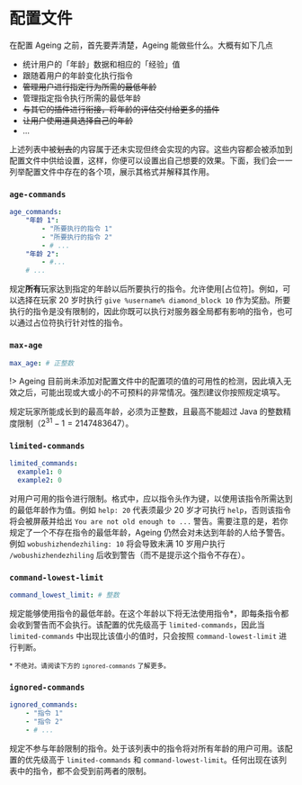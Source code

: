 # 配置文件

在配置 Ageing 之前，首先要弄清楚，Ageing 能做些什么。大概有如下几点

- 统计用户的「年龄」数据和相应的「经验」值
- 跟随着用户的年龄变化执行指令
- ~~管理用户进行指定行为所需的最低年龄~~
- 管理指定指令执行所需的最低年龄
- ~~与其它的插件进行衔接，将年龄的评估交付给更多的插件~~
- ~~让用户使用道具选择自己的年龄~~
- ...

上述列表中被~~划去~~的内容属于还未实现但终会实现的内容。这些内容都会被添加到配置文件中供给设置，这样，你便可以设置出自己想要的效果。下面，我们会一一列举配置文件中存在的各个项，展示其格式并解释其作用。

### `age-commands`

```yml
age_commands:
    "年龄 1":
        - "所要执行的指令 1"
        - "所要执行的指令 2"
        - # ...
    "年龄 2":
        - #...
    # ...
```

规定**所有**玩家达到指定的年龄以后所要执行的指令。允许使用[占位符]。例如，可以选择在玩家 20 岁时执行 `give %username% diamond_block 10` 作为奖励。所要执行的指令是没有限制的，因此你既可以执行对服务器全局都有影响的指令，也可以通过占位符执行针对性的指令。

### `max-age`

```yml
max_age: # 正整数
```

!> Ageing 目前尚未添加对配置文件中的配置项的值的可用性的检测，因此填入无效之后，可能出现或大或小的不可预料的非常情况。强烈建议你按照规定填写。

规定玩家所能成长到的最高年龄，必须为正整数，且最高不能超过 Java 的整数精度限制（$2^31 - 1 = 2147483647$）。

### `limited-commands`

```yml
limited_commands:
  example1: 0
  example2: 0
```

对用户可用的指令进行限制。格式中，应以指令头作为键，以使用该指令所需达到的最低年龄作为值。例如 `help: 20` 代表须最少 20 岁才可执行 `help`，否则该指令将会被屏蔽并给出 `You are not old enough to ...` 警告。需要注意的是，若你规定了一个不存在指令的最低年龄，Ageing 仍然会对未达到年龄的人给予警告。例如 `wobushizhendezhiling: 10` 将会导致未满 10 岁用户执行 `/wobushizhendezhiling` 后收到警告（而不是提示这个指令不存在）。

### `command-lowest-limit`

```yml
command_lowest_limit: # 整数
```

规定能够使用指令的最低年龄。在这个年龄以下将无法使用指令*，即每条指令都会收到警告而不会执行。该配置的优先级高于 `limited-commands`，因此当 `limited-commands` 中出现比该值小的值时，只会按照 `command-lowest-limit` 进行判断。

<small>* 不绝对。请阅读下方的 <code>ignored-commands</code> 了解更多。</small>

### `ignored-commands`

```yml
ignored_commands:
    - "指令 1"
    - "指令 2"
    - # ...
```

规定不参与年龄限制的指令。处于该列表中的指令将对所有年龄的用户可用。该配置的优先级高于 `limited-commands` 和 `command-lowest-limit`。任何出现在该列表中的指令，都不会受到前两者的限制。